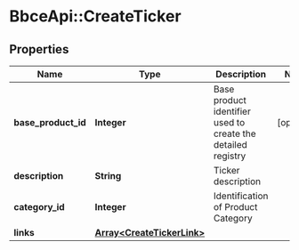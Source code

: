 # BbceApi::CreateTicker

## Properties
Name | Type | Description | Notes
------------ | ------------- | ------------- | -------------
**base_product_id** | **Integer** | Base product identifier used to create the detailed registry | [optional] 
**description** | **String** | Ticker description | 
**category_id** | **Integer** | Identification of Product Category | 
**links** | [**Array&lt;CreateTickerLink&gt;**](CreateTickerLink.md) |  | 

